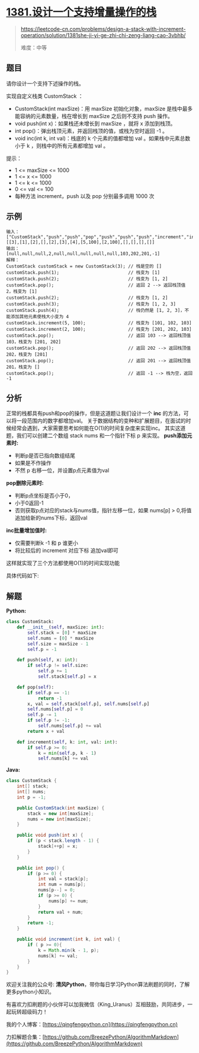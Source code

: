 # [1381.设计一个支持增量操作的栈](https://leetcode-cn.com/problems/design-a-stack-with-increment-operation/solution/1381she-ji-yi-ge-zhi-chi-zeng-liang-cao-3vbhb/)

> https://leetcode-cn.com/problems/design-a-stack-with-increment-operation/solution/1381she-ji-yi-ge-zhi-chi-zeng-liang-cao-3vbhb/
>
> 难度：中等

## 题目

请你设计一个支持下述操作的栈。

实现自定义栈类 CustomStack ：

- CustomStack(int maxSize)：用 maxSize 初始化对象，maxSize 是栈中最多能容纳的元素数量，栈在增长到 maxSize 之后则不支持 push 操作。
- void push(int x)：如果栈还未增长到 maxSize ，就将 x 添加到栈顶。
- int pop()：弹出栈顶元素，并返回栈顶的值，或栈为空时返回 -1 。
- void inc(int k, int val)：栈底的 k 个元素的值都增加 val 。如果栈中元素总数小于 k ，则栈中的所有元素都增加 val 。

提示：

- 1 <= maxSize <= 1000
- 1 <= x <= 1000
- 1 <= k <= 1000
- 0 <= val <= 100
- 每种方法 increment，push 以及 pop 分别最多调用 1000 次

## 示例

```
输入：
["CustomStack","push","push","pop","push","push","push","increment","increment","pop","pop","pop","pop"]
[[3],[1],[2],[],[2],[3],[4],[5,100],[2,100],[],[],[],[]]
输出：
[null,null,null,2,null,null,null,null,null,103,202,201,-1]
解释：
CustomStack customStack = new CustomStack(3); // 栈是空的 []
customStack.push(1);                          // 栈变为 [1]
customStack.push(2);                          // 栈变为 [1, 2]
customStack.pop();                            // 返回 2 --> 返回栈顶值 2，栈变为 [1]
customStack.push(2);                          // 栈变为 [1, 2]
customStack.push(3);                          // 栈变为 [1, 2, 3]
customStack.push(4);                          // 栈仍然是 [1, 2, 3]，不能添加其他元素使栈大小变为 4
customStack.increment(5, 100);                // 栈变为 [101, 102, 103]
customStack.increment(2, 100);                // 栈变为 [201, 202, 103]
customStack.pop();                            // 返回 103 --> 返回栈顶值 103，栈变为 [201, 202]
customStack.pop();                            // 返回 202 --> 返回栈顶值 202，栈变为 [201]
customStack.pop();                            // 返回 201 --> 返回栈顶值 201，栈变为 []
customStack.pop();                            // 返回 -1 --> 栈为空，返回 -1
```

## 分析

正常的栈都具有push和pop的操作，但是这道题让我们设计一个 **inc** 的方法，可以将一段范围内的数字都增加val。
关于数据结构的变种和扩展题目，在面试的时候经常会遇到，大家需要思考如何能在O(1)的时间复杂度来实现inc。 其实这道题，我们可以创建二个数组 stack nums 和一个指针下标 p 来实现。
**push添加元素时:**

- 判断p是否已指向数组结尾
- 如果是不作操作
- 不然 p 右移一位，并设置p点元素值为val

**pop删除元素时:**

- 判断p点坐标是否小于0，
- 小于0返回-1
- 否则获取p点对应的stack与nums值，指针左移一位，如果 nums[p] > 0,将值追加给新的nums下标，返回val

**inc批量增加值时:**

- 仅需要判断k -1 和 p 谁更小
- 将比较后的 increment 对应下标 追加val即可

这样就实现了三个方法都使用O(1)的时间实现功能

具体代码如下:

## 解题

**Python:**

```python
class CustomStack:
    def __init__(self, maxSize: int):
        self.stack = [0] * maxSize
        self.nums = [0] * maxSize
        self.size = maxSize - 1
        self.p = -1

    def push(self, x: int):
        if self.p != self.size:
            self.p += 1
            self.stack[self.p] = x

    def pop(self):
        if self.p == -1:
            return -1
        x, val = self.stack[self.p], self.nums[self.p]
        self.nums[self.p] = 0
        self.p -= 1
        if self.p != -1:
            self.nums[self.p] += val
        return x + val

    def increment(self, k: int, val: int):
        if self.p >= 0:
            k = min(self.p, k - 1)
            self.nums[k] += val
```

**Java:**

```java
class CustomStack {
    int[] stack;
    int[] nums;
    int p = -1;

    public CustomStack(int maxSize) {
        stack = new int[maxSize];
        nums = new int[maxSize];
    }

    public void push(int x) {
        if (p < stack.length - 1) {
            stack[++p] = x;
        }
    }

    public int pop() {
        if (p >= 0) {
            int val = stack[p];
            int num = nums[p];
            nums[p--] = 0;
            if (p >= 0) {
                nums[p] += num;
            }
            return val + num;
        }
        return -1;
    }

    public void increment(int k, int val) {
        if ( p >= 0){
            k = Math.min(k - 1, p);
            nums[k] += val;
        }
    }
}
```

欢迎关注我的公众号: **清风Python**，带你每日学习Python算法刷题的同时，了解更多python小知识。

有喜欢力扣刷题的小伙伴可以加我微信（King_Uranus）互相鼓励，共同进步，一起玩转超级码力！

我的个人博客：[https://qingfengpython.cn](https://qingfengpython.cn)

力扣解题合集：[https://github.com/BreezePython/AlgorithmMarkdown](https://github.com/BreezePython/AlgorithmMarkdown)